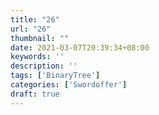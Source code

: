 ```yaml
---
title: "26"
url: "26"
thumbnail: ""
date: 2021-03-07T20:39:34+08:00
keywords: ''
description: ''
tags: ['BinaryTree']
categories: ['Swordoffer']
draft: true
---
```

